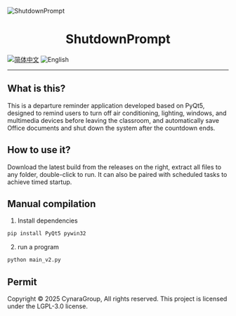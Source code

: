 ![ShutdownPrompt](https://github.com/sorasakuyu/Shutdown_Prompt/blob/main/logo.ico)
# <center>ShutdownPrompt</center>
[![简体中文](https://img.shields.io/badge/简体中文-informational?style=for-the-badge)](README_zh.md)
![English](https://img.shields.io/badge/English-inactive?style=for-the-badge)

---

## What is this?
This is a departure reminder application developed based on PyQt5, designed to remind users to turn off air conditioning, lighting, windows, and multimedia devices before leaving the classroom, and automatically save Office documents and shut down the system after the countdown ends.

## How to use it?
Download the latest build from the releases on the right, extract all files to any folder, double-click to run. It can also be paired with scheduled tasks to achieve timed startup.

## Manual compilation
1. Install dependencies
```bash
pip install PyQt5 pywin32
```
2. run a program
```bash
python main_v2.py
```

## Permit
Copyright © 2025 CynaraGroup, All rights reserved.
This project is licensed under the LGPL-3.0 license.